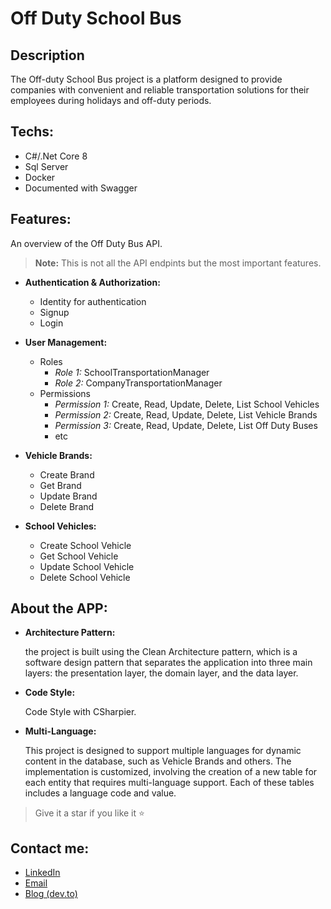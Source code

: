 # Off Duty School Bus

## Description
The Off-duty School Bus project is a platform designed to provide companies with convenient and reliable transportation solutions for their employees during holidays and off-duty periods.

## Techs:

- C#/.Net Core 8
- Sql Server
- Docker
- Documented with Swagger

## Features:

An overview of the Off Duty Bus API.

> **Note:** This is not all the API endpints but the most important features.

- **Authentication & Authorization:**
    - Identity for authentication
    - Signup
    - Login

- **User Management:**
    - Roles
        - _Role 1:_ SchoolTransportationManager
        - _Role 2:_ CompanyTransportationManager
    - Permissions
        - _Permission 1:_ Create, Read, Update, Delete, List School Vehicles
        - _Permission 2:_ Create, Read, Update, Delete, List Vehicle Brands
        - _Permission 3:_ Create, Read, Update, Delete, List Off Duty Buses
        - etc

- **Vehicle Brands:**
    - Create Brand
    - Get Brand
    - Update Brand
    - Delete Brand

- **School Vehicles:**
    - Create School Vehicle
    - Get School Vehicle
    - Update School Vehicle
    - Delete School Vehicle

## About the APP:
- **Architecture Pattern:**

  the project is built using the Clean Architecture pattern, which is a software design pattern that separates the application into three main layers: the presentation layer, the domain layer, and the data layer.

- **Code Style:**
  
    Code Style with CSharpier.

- **Multi-Language:**

  This project is designed to support multiple languages for dynamic content in the database, such as Vehicle Brands and others. The implementation is customized, involving the creation of a new table for each entity that requires multi-language support. Each of these tables includes a language code and value.

> Give it a star if you like it ⭐

## Contact me:
<ul>
  <li>
    <a href="https://www.linkedin.com/in/saeed-eldeeb/" target="_blank" >LinkedIn</a>
  </li>
  <li>
    <a href="mailto:saeedeldeeb1@gmail.com">Email</a>
  </li>
  <li>
    <a href="https://dev.to/saeedeldeeb" target="_blank" >Blog (dev.to)</a>
  </li>
</ul>
